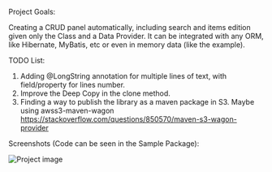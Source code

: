 Project Goals:

Creating a CRUD panel automatically, including search and items edition given only the Class and a Data Provider. It can be integrated with any ORM, like Hibernate, MyBatis, etc or even in memory data (like the example).

TODO List:

1. Adding @LongString annotation for multiple lines of text, with field/property for lines number.
2. Improve the Deep Copy in the clone method.
3. Finding a way to publish the library as a maven package in S3. Maybe using awss3-maven-wagon
https://stackoverflow.com/questions/850570/maven-s3-wagon-provider

Screenshots (Code can be seen in the Sample Package):

![Project image](https://user-images.githubusercontent.com/125213550/218573836-55fea625-5872-48a2-a398-427f8561dffc.png)
